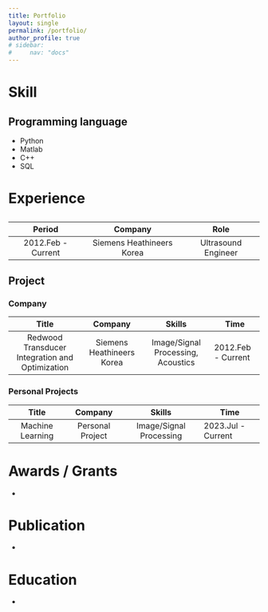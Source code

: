 ```yaml
---
title: Portfolio
layout: single
permalink: /portfolio/
author_profile: true
# sidebar:
#     nav: "docs"
---
```


# Skill
## Programming language
- Python
- Matlab
- C++
- SQL

# Experience

##

|       Period       |          Company          |         Role        |
|:------------------:|:-------------------------:|:-------------------:|
| 2012.Feb - Current | Siemens Heathineers Korea | Ultrasound Engineer |

## Project

### Company

|                      Title                      |          Company          |               Skills               | Time               |
|:-----------------------------------------------:|:-------------------------:|:----------------------------------:|--------------------|
| Redwood Transducer Integration and Optimization | Siemens Heathineers Korea | Image/Signal Processing, Acoustics | 2012.Feb - Current |


### Personal Projects

|                      Title                      |          Company          |               Skills               | Time               |
|:-----------------------------------------------:|:-------------------------:|:----------------------------------:|--------------------|
|                 Machine Learning                |     Personal Project      |       Image/Signal Processing      | 2023.Jul - Current |


# Awards / Grants

-

# Publication

-

# Education

- 